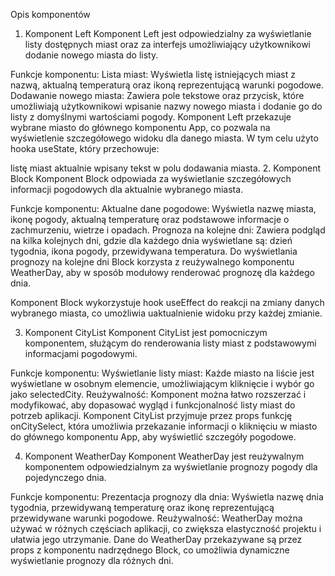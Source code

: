 Opis komponentów
1. Komponent Left
Komponent Left jest odpowiedzialny za wyświetlanie listy dostępnych miast oraz za interfejs umożliwiający użytkownikowi dodanie nowego miasta do listy.

Funkcje komponentu:
Lista miast: Wyświetla listę istniejących miast z nazwą, aktualną temperaturą oraz ikoną reprezentującą warunki pogodowe.
Dodawanie nowego miasta: Zawiera pole tekstowe oraz przycisk, które umożliwiają użytkownikowi wpisanie nazwy nowego miasta i dodanie go do listy z domyślnymi wartościami pogody.
Komponent Left przekazuje wybrane miasto do głównego komponentu App, co pozwala na wyświetlenie szczegółowego widoku dla danego miasta. W tym celu użyto hooka useState, który przechowuje:

listę miast
aktualnie wpisany tekst w polu dodawania miasta.
2. Komponent Block
Komponent Block odpowiada za wyświetlanie szczegółowych informacji pogodowych dla aktualnie wybranego miasta.

Funkcje komponentu:
Aktualne dane pogodowe: Wyświetla nazwę miasta, ikonę pogody, aktualną temperaturę oraz podstawowe informacje o zachmurzeniu, wietrze i opadach.
Prognoza na kolejne dni: Zawiera podgląd na kilka kolejnych dni, gdzie dla każdego dnia wyświetlane są:
dzień tygodnia,
ikona pogody,
przewidywana temperatura.
Do wyświetlania prognozy na kolejne dni Block korzysta z reużywalnego komponentu WeatherDay, aby w sposób modułowy renderować prognozę dla każdego dnia.

Komponent Block wykorzystuje hook useEffect do reakcji na zmiany danych wybranego miasta, co umożliwia uaktualnienie widoku przy każdej zmianie.

3. Komponent CityList
Komponent CityList jest pomocniczym komponentem, służącym do renderowania listy miast z podstawowymi informacjami pogodowymi.

Funkcje komponentu:
Wyświetlanie listy miast: Każde miasto na liście jest wyświetlane w osobnym elemencie, umożliwiającym kliknięcie i wybór go jako selectedCity.
Reużywalność: Komponent można łatwo rozszerzać i modyfikować, aby dopasować wygląd i funkcjonalność listy miast do potrzeb aplikacji.
Komponent CityList przyjmuje przez props funkcję onCitySelect, która umożliwia przekazanie informacji o kliknięciu w miasto do głównego komponentu App, aby wyświetlić szczegóły pogodowe.

4. Komponent WeatherDay
Komponent WeatherDay jest reużywalnym komponentem odpowiedzialnym za wyświetlanie prognozy pogody dla pojedynczego dnia.

Funkcje komponentu:
Prezentacja prognozy dla dnia: Wyświetla nazwę dnia tygodnia, przewidywaną temperaturę oraz ikonę reprezentującą przewidywane warunki pogodowe.
Reużywalność: WeatherDay można używać w różnych częściach aplikacji, co zwiększa elastyczność projektu i ułatwia jego utrzymanie.
Dane do WeatherDay przekazywane są przez props z komponentu nadrzędnego Block, co umożliwia dynamiczne wyświetlanie prognozy dla różnych dni.